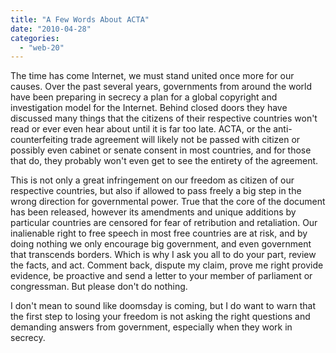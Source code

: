 ```yaml
---
title: "A Few Words About ACTA"
date: "2010-04-28"
categories: 
  - "web-20"
---
```


The time has come Internet, we must stand united once more for our causes. Over the past several years, governments from around the world have been preparing in secrecy a plan for a global copyright and investigation model for the Internet. Behind closed doors they have discussed many things that the citizens of their respective countries won't read or ever even hear about until it is far too late. ACTA, or the anti-counterfeiting trade agreement will likely not be passed with citizen or possibly even cabinet or senate consent in most countries, and for those that do, they probably won't even get to see the entirety of the agreement.

This is not only a great infringement on our freedom as citizen of our respective countries, but also if allowed to pass freely a big step in the wrong direction for governmental power. True that the core of the document has been released, however its amendments and unique additions by particular countries are censored for fear of retribution and retaliation. Our inalienable right to free speech in most free countries are at risk, and by doing nothing we only encourage big government, and even government that transcends borders. Which is why I ask you all to do your part, review the facts, and act. Comment back, dispute my claim, prove me right provide evidence, be proactive and send a letter to your member of parliament or congressman. But please don't do nothing.

I don't mean to sound like doomsday is coming, but I do want to warn that the first step to losing your freedom is not asking the right questions and demanding answers from government, especially when they work in secrecy.
